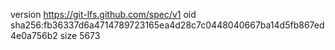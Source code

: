 version https://git-lfs.github.com/spec/v1
oid sha256:fb36337d6a4714789723165ea4d28c7c0448040667ba14d5fb867ed4e0a756b2
size 5673
